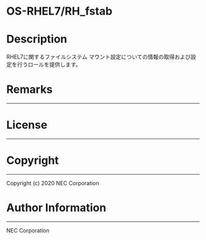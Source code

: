 OS-RHEL7/RH_fstab
=======================================================
# Description
RHEL7に関するファイルシステム マウント設定についての情報の取得および設定を行うロールを提供します。

# Remarks
-------

# License
-------

# Copyright
---------
Copyright (c) 2020 NEC Corporation

# Author Information
------------------
NEC Corporation
